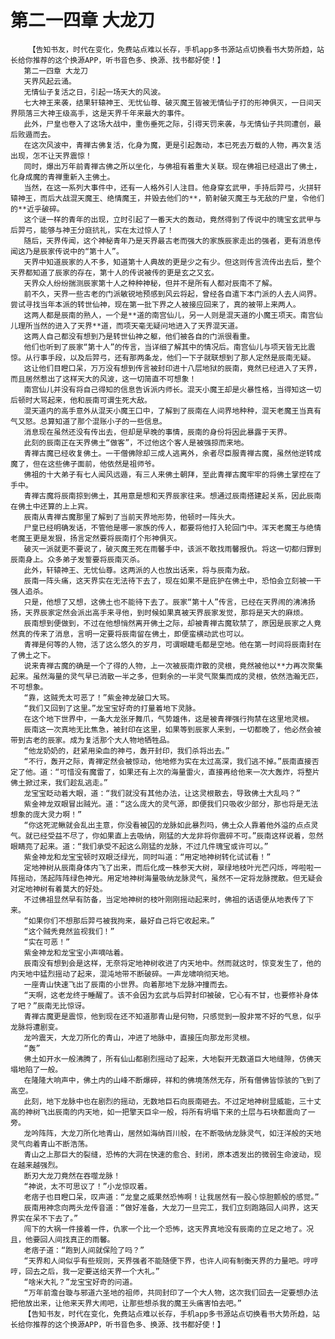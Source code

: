 # 第二一四章 大龙刀
        【告知书友，时代在变化，免费站点难以长存，手机app多书源站点切换看书大势所趋，站长给你推荐的这个换源APP，听书音色多、换源、找书都好使！】
       第二一四章 大龙刀
       天界风起云涌。
       无情仙子复活之日，引起一场天大的风波。
       七大神王来袭，结果轩辕神王、无忧仙尊、破灭魔王皆被无情仙子打的形神俱灭，一日间天界陨落三大神王级高手，这是天界千年来最大的事件。
       此外，尸皇也卷入了这场大战中，重伤垂死之际，引得天罚来袭，与无情仙子共同遭创，最后败遁而去。
       在这次风波中，青禅古佛复活，化身为魔，更是引起轰动，本已死去万载的人物，再次复活出现，怎不让天界震惊！
       同时，爆出万年前青禅古佛之所以坐化，与佛祖有着重大关联。现在佛祖已经退出了佛土，化身成魔的青禅重新入主佛土。
       当然，在这一系列大事件中，还有一人格外引人注目。他身穿玄武甲，手持后羿弓，火拼轩辕神王，而后大战混天魔王、绝情魔王，并毁去他们的**，箭射破灭魔王与无敌的尸皇，令他们的**近乎破碎。
       这个谜一样的青年的出现，立时引起了一番天大的轰动，竟然得到了传说中的瑰宝玄武甲与后羿弓，能够与神王分庭抗礼，实在太过惊人了！
       随后，天界传闻，这个神秘青年乃是天界最古老而强大的家族辰家走出的强者，更有消息传闻这乃是辰家传说中的“第十人”。
       天界中知道辰家的人不多，知道第十人典故的更是少之有少。但这则传言流传出去后，整个天界都知道了辰家的存在，第十人的传说被传的更是玄之又玄。
       天界众人纷纷揣测辰家第十人之种种神秘，但并不是所有人都对辰南不了解。
       前不久，天界一些古老的门派敏锐地预感到风云将起，曾经各自遣下本门派的人去人间界。尝试寻找当年本派的转世仙神，现在第一批下界之人被接应回来了，真的被带上来两人。
       这两人都是辰南的熟人，一个是**道的南宫仙儿，另一人则是混天道的小魔王项天。南宫仙儿理所当然的进入了天界**道，而项天毫无疑问地进入了天界混天道。
       这两人自己都没有想到乃是转世仙神之躯，他们被各自的门派很看重。
       他们也听到了辰家“第十人”的传言，当详细了解其中的情况后。南宫仙儿与项天皆无比震惊。从行事手段，以及后羿弓，还有那两条龙，他们一下子就联想到了那人定然是辰南无疑。
       这让他们目瞪口呆，万万没有想到传言被封印进十八层地狱的辰南，竟然已经进入了天界，而且居然惹出了这样天大的风波，这一切简直不可想象！
       南宫仙儿并没有将自己得知的信息告诉派内师长。混天小魔王却是火暴性格，当得知这一切后顿时大骂起来，他和辰南可谓生死大敌。
       混天道内的高手意外从混天小魔王口中，了解到了辰南在人间界地种种，混天老魔王当真有气又怒。总算知道了那个混账小子的一些信息。
       消息现在虽然还没有传出去，但却是早晚的事情，辰南的身份将因此暴露于天界。
       此刻的辰南正在天界佛土“做客”，不过他这个客人是被强掠而来地。
       青禅古魔已经收复佛土。一干僧佛除却三成人逃离外，余者尽臣服青禅古魔，虽然他逆转成魔了，但在这些佛子面前，他依然是祖师爷。
       佛祖的十大弟子有七人闻风远遁，有三人来佛土朝拜，至此青禅古魔牢牢的将佛土掌控在了手中。
       青禅古魔将辰南掠到佛土，其用意是想和天界辰家往来。想通过辰南搭建起关系，因此辰南在佛土中还算的上上宾。
       辰南从青禅古魔那里了解到了当前天界地形势，他顿时一阵头大。
       尸皇已经明确发话，不管他是哪一家族的传人，都要将他打入轮回门中。浑天老魔王与绝情老魔王更是发狠，扬言定然要将辰南打个形神俱灭。
       破灭一派就更不要说了，破灭魔王死在雨馨手中，该派不敢找雨馨报仇。将这一切都归罪到辰南身上。众多弟子发誓要将辰南灭杀。
       此外，轩辕神王、无忧仙尊。这两派的人也放出话来，将与辰南为敌。
       辰南一阵头痛，这天界实在无法待下去了，现在如果不是庇护在佛土中，恐怕会立刻被一干强人追杀。
       只是，他想了又想，这佛土也不能待下去了。辰家“第十人”传言，已经在天界闹的沸沸扬扬，天界辰家定然会派出高手来寻他，到时候如果真被天界辰家发觉，那将是天大的麻烦。
       辰南想到便做到，不过在他想悄然离开佛土之际，却被青禅古魔软禁了，原因是辰家之人竟然真的传来了消息，言明一定要将辰南留在佛土，即便蛮横动武也可以。
       青禅是何等的人物，活了这么悠久的岁月，可谓眼睫毛都是空地。他在第一时间将辰南封在了佛土之下。
       说来青禅古魔的确是一个了得的人物，上一次被辰南炸散的灵根，竟然被他以**力再次聚集起来。虽然海量的灵气早已消散一半之多，但剩余的一半灵气聚集而成的灵根，依然浩瀚无匹，不可想象。
       “靠，这贼秃太可恶了！”紫金神龙破口大骂。
       “我们又回到了这里。”龙宝宝好奇的打量着地下灵脉。
       在这个地下世界中，一条大龙张牙舞爪，气势雄伟，这是被青禅强行拘禁在这里地灵根。
       辰南这一次真地无比焦急，被封印在这里，如果等到辰家人来到，一切都晚了，他必然会被带到古老的辰家。成为复活那个大人物地牺牲品。
       “他龙奶奶的，赶紧用染血的神弓，轰开封印，我们杀将出去。”
       “不行，轰开之际，青禅定然会被惊动，他地修为实在太过高深，我们逃不掉。”辰南直接否定了他。道：“可惜没有魔雷了，如果还有上次的海量雷火，直接再给他来一次大轰炸，将整片佛土掀过来，我们趁乱逃走。”
       龙宝宝眨动着大眼，道：“我们就没有其他办法，让这灵根散去，导致佛土大乱吗？”
       紫金神龙双眼冒出贼光。道：“这么庞大的灵气源，即便我们只吸收少部分，那也将是无法想象的庞大灵力啊！”
       “你这死泥鳅就会乱出主意，你没看被囚的龙脉如此暴烈吗，佛土众人靠着他外溢的点点灵气。就已经受益不尽了，你如果直上去吸纳，刚猛的大龙非将你震碎不可。”辰南这样说着，忽然眼睛亮了起来。道：“我们承受不起这么刚猛的龙脉，不过几件瑰宝或许可以。”
       紫金神龙和龙宝宝顿时双眼泛绿光，同时叫道：“用定地神树转化试试看！”
       定地神树从辰南身体内飞了出来，而后化成一株参天大树，翠绿地枝叶光芒闪烁，哗啦啦一阵摇动，荡起阵阵绿色神光。用定地神树海量吸纳龙脉灵气，虽然不一定将龙脉搅散。但无疑会对定地神树有着莫大的好处。
       不过佛祖显然早有防备，当定地神树的枝叶刚刚摇动起来时，佛祖的话语便从地表传了下来。
       “如果你们不想那后羿弓被我拘来，最好自己将它收起来。”
       “这个贼秃竟然监视我们！”
       “实在可恶！”
       紫金神龙和龙宝宝小声嘀咕着。
       辰南没有想到会是这样，无奈将定地神树收进了内天地中。然而就这时，惊变发生了，他的内天地中猛烈摇动了起来，混沌地带不断破碎。一声龙啸响彻天地。
       一座青山快速飞出了辰南的小世界。向着那地下龙脉冲撞而去。
       “天啊，这老龙终于睡醒了。该不会因为玄武与后羿封印被破，它心有不甘，也要修补身体了吧？”辰南无比惊讶。
       青禅古魔更是震惊，他到现在还不知道那青山是何物，只感觉到一股非常不好的气息，似乎龙脉将遭剧变。
       龙吟震天，大龙刀所化的青山，冲进了地脉中，直接压向那龙形灵根。
       “轰”
       佛土如开水一般沸腾了，所有仙山都剧烈摇动了起来，大地裂开无数道巨大地缝隙，仿佛天塌地陷了一般。
       在隆隆大响声中，佛土内的山峰不断爆碎，祥和的佛境荡然无存，所有僧佛皆惊骇的飞到了高空。
       此刻，地下龙脉中也在剧烈的摇动，无数地巨石向辰南砸去。不过定地神树显威能，三十丈高的神树飞出辰南的内天地，如一把擎天巨伞一般，将所有坍塌下来的土层与石块都震向了一旁。
       龙吟阵阵，大龙刀所化地青山，居然如海纳百川般，在不断吸纳龙脉灵气，如汪洋般的天地灵气向着青山不断浩荡。
       青山之上那巨大的裂缝，恐怖的大洞在快速的愈合、封闭，原本透发出的微弱生命波动，现在越来越强烈。
       断刃大龙刀竟然在吞噬龙脉！
       “神说，太不可思议了！”小龙惊叹着。
       老痞子也目瞪口呆，叹声道：“龙皇之威果然恐怖啊！让我居然有一股心惊胆颤般的感觉。”
       辰南用神念向两头龙传音道：“做好准备，大龙刀一旦完工，我们立刻跑路回人间界，这天界实在呆不下去了。”
       闯下的大祸一件接着一件，仇家一个比一个恐怖，这天界真地没有辰南的立足之地了。况且，他要回人间找真正的雨馨。
       老痞子道：“跑到人间就保险了吗？”
       “天界和人间似乎有些规则，天界强者不能随便下界，也许人间有制衡天界的力量吧。哼哼哼，回去之后，我一定要送给天界一个大礼。”
       “啥米大礼？”龙宝宝好奇的问道。
       “万年前澹台璇与邪道六圣地的祖师，共同封印了一个大人物，这次我们回去一定要想办法把他放出来，让他来天界大闹吧，让那些想杀我的魔王头痛害怕去吧。”
       【告知书友，时代在变化，免费站点难以长存，手机app多书源站点切换看书大势所趋，站长给你推荐的这个换源APP，听书音色多、换源、找书都好使！】